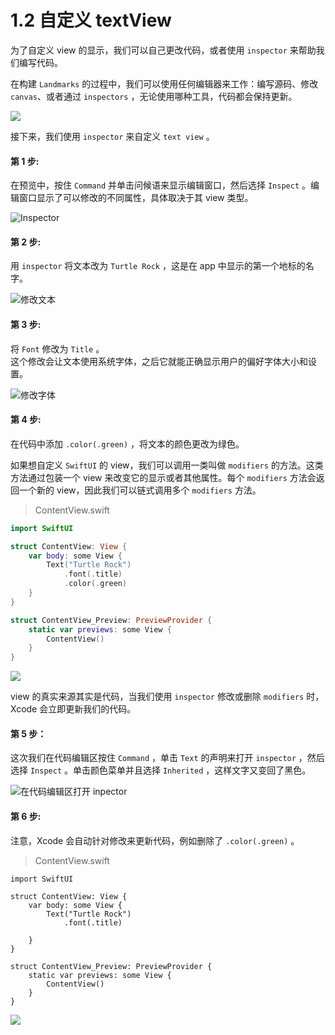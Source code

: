 # 1.2 自定义 textView

为了自定义 view 的显示，我们可以自己更改代码，或者使用 `inspector` 来帮助我们编写代码。

在构建 `Landmarks` 的过程中，我们可以使用任何编辑器来工作：编写源码、修改 `canvas`、或者通过 `inspectors` ，无论使用哪种工具，代码都会保持更新。

![](../../../.gitbook/assets/2.0.gif)

接下来，我们使用 `inspector` 来自定义 `text view` 。

#### 第 1 步:

在预览中，按住 `Command` 并单击问候语来显示编辑窗口，然后选择 `Inspect` 。编辑窗口显示了可以修改的不同属性，具体取决于其 view 类型。

![Inspector](../../../.gitbook/assets/snip20190626_6.png)

#### 第 2 步:

用 `inspector` 将文本改为 `Turtle Rock` ，这是在 app 中显示的第一个地标的名字。

![&#x4FEE;&#x6539;&#x6587;&#x672C;](../../../.gitbook/assets/snip20190626_7.png)

#### 第 3 步:

将 `Font` 修改为 `Title` 。  
这个修改会让文本使用系统字体，之后它就能正确显示用户的偏好字体大小和设置。

![&#x4FEE;&#x6539;&#x5B57;&#x4F53;](../../../.gitbook/assets/snip20190626_8.png)

#### 第 4 步:

在代码中添加 `.color(.green)` ，将文本的颜色更改为绿色。

如果想自定义 `SwiftUI` 的 view，我们可以调用一类叫做 `modifiers` 的方法。这类方法通过包装一个 view 来改变它的显示或者其他属性。每个 `modifiers` 方法会返回一个新的 view，因此我们可以链式调用多个 `modifiers` 方法。

> ContentView.swift

```swift
import SwiftUI

struct ContentView: View {
    var body: some View {
        Text("Turtle Rock")
            .font(.title)
            .color(.green)
    }
}

struct ContentView_Preview: PreviewProvider {
    static var previews: some View {
        ContentView()
    }
}
```

![](../../../.gitbook/assets/snip20190626_9.png)

view 的真实来源其实是代码，当我们使用 `inspector` 修改或删除 `modifiers` 时，Xcode 会立即更新我们的代码。

#### 第 5 步：

这次我们在代码编辑区按住 `Command` ，单击 `Text` 的声明来打开 `inspector` ，然后选择 `Inspect` 。单击颜色菜单并且选择 `Inherited` ，这样文字又变回了黑色。

![&#x5728;&#x4EE3;&#x7801;&#x7F16;&#x8F91;&#x533A;&#x6253;&#x5F00; inpector](../../../.gitbook/assets/snip20190626_10.png)

#### 第 6 步:

注意，Xcode 会自动针对修改来更新代码，例如删除了 `.color(.green)` 。

> ContentView.swift

```text
import SwiftUI

struct ContentView: View {
    var body: some View {
        Text("Turtle Rock")
            .font(.title)

    }
}

struct ContentView_Preview: PreviewProvider {
    static var previews: some View {
        ContentView()
    }
}
```

![](../../../.gitbook/assets/snip20190626_11.png)



